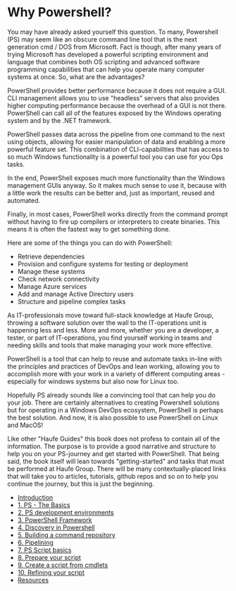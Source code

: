 # Why Powershell?

You may have already asked yourself this question. To many, Powershell \(PS\) may seem like an obscure command line tool that is the next generation cmd / DOS from Microsoft. Fact is though, after many years of trying Microsoft has developed a powerful scripting environment and language that combines both OS scripting and advanced software programming capabilities that can help you operate many computer systems at once. So, what are the advantages?

PowerShell provides better performance because it does not require a GUI. CLI management allows you to use "headless" servers that also provides higher computing performance because the overhead of a GUI is not there. PowerShell can call all of the features exposed by the Windows operating system and by the .NET framework.

PowerShell passes data across the pipeline from one command to the next using  objects, allowing for easier manipulation of data and enabling a more powerful feature set. This combination of CLI-capabilities that has access to so much Windows functionality is a powerful tool you can use for you Ops tasks.

In the end, PowerShell exposes much more functionality than the Windows management GUIs anyway. So it makes much sense to use it, because with a little work the results can be better and, just as important, reused and automated.

Finally, in most cases, PowerShell works directly from the command prompt without having to fire up compilers or interpreters to create binaries. This means it is often the fastest way to get something done.

Here are some of the things you can do with PowerShell:

* Retrieve dependencies
* Provision and configure systems for testing or deployment
* Manage these systems
* Check network connectivity
* Manage Azure services
* Add and manage Active Directory users
* Structure and pipeline complex tasks

As IT-professionals move toward full-stack knowledge at Haufe Group, throwing a software solution over the wall to the IT-operations unit is happening less and less. More and more, whether you are a developer, a tester, or part of IT-operations, you find yourself working in teams and needing skills and tools that make managing your work more effective.

PowerShell is a tool that can help to reuse and automate tasks in-line with the principles and practices of DevOps and lean working, allowing you to accomplish more with your work in a variety of different computing areas - especially for windows systems but also now for Linux too.

Hopefully PS already sounds like a convincing tool that can help you do your job. There are certainly alternatives to creating Powershell solutions but for operating in a Windows DevOps ecosystem, PowerShell is perhaps the best solution. And now, it is also possible to use PowerShell on Linux and MacOS!

Like other "Haufe Guides" this book does not profess to contain all of the information. The purpose is to provide a good narrative and structure to help you on your PS-journey and get started with PowerShell. That being said, the book itself will lean towards "getting-started" and tasks that must be performed at Haufe Group. There will be many contextually-placed links that will take you to articles, tutorials, github repos and so on to help you continue the journey, but this is just the beginning.

* [Introduction](README.md)
* [1. PS - The Basics](chapter1.md)
* [2. PS development environments](effective-ps-development-environements.md)
* [3. PowerShell Framework](powershell-framework.md)
* [4. Discovery in Powershell](discovery-in-powershell.md)
* [5. Building a command repository](basic-commands-and-the-pipeline.md)
* [6. Pipelining](pipelining.md)
* [7. PS Script basics](ps-scripts.md)
* [8. Prepare your script](prepare-your-script.md)
* [9. Create a script from cmdlets](a-bunch-of-commands.md)
* [10. Refining your script](refining-with-loops.md)
* [Resources](resources.md)


